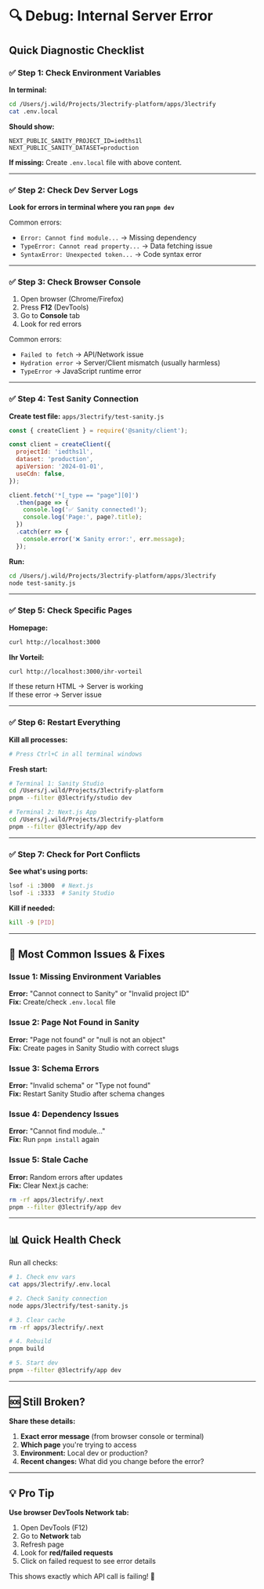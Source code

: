 # 🔍 Debug: Internal Server Error

## Quick Diagnostic Checklist

### ✅ Step 1: Check Environment Variables

**In terminal:**
```bash
cd /Users/j.wild/Projects/3lectrify-platform/apps/3lectrify
cat .env.local
```

**Should show:**
```
NEXT_PUBLIC_SANITY_PROJECT_ID=iedths1l
NEXT_PUBLIC_SANITY_DATASET=production
```

**If missing:** Create `.env.local` file with above content.

---

### ✅ Step 2: Check Dev Server Logs

**Look for errors in terminal where you ran `pnpm dev`**

Common errors:
- `Error: Cannot find module...` → Missing dependency
- `TypeError: Cannot read property...` → Data fetching issue
- `SyntaxError: Unexpected token...` → Code syntax error

---

### ✅ Step 3: Check Browser Console

1. Open browser (Chrome/Firefox)
2. Press **F12** (DevTools)
3. Go to **Console** tab
4. Look for red errors

Common errors:
- `Failed to fetch` → API/Network issue
- `Hydration error` → Server/Client mismatch (usually harmless)
- `TypeError` → JavaScript runtime error

---

### ✅ Step 4: Test Sanity Connection

**Create test file:** `apps/3lectrify/test-sanity.js`
```javascript
const { createClient } = require('@sanity/client');

const client = createClient({
  projectId: 'iedths1l',
  dataset: 'production',
  apiVersion: '2024-01-01',
  useCdn: false,
});

client.fetch('*[_type == "page"][0]')
  .then(page => {
    console.log('✅ Sanity connected!');
    console.log('Page:', page?.title);
  })
  .catch(err => {
    console.error('❌ Sanity error:', err.message);
  });
```

**Run:**
```bash
cd /Users/j.wild/Projects/3lectrify-platform/apps/3lectrify
node test-sanity.js
```

---

### ✅ Step 5: Check Specific Pages

**Homepage:**
```bash
curl http://localhost:3000
```

**Ihr Vorteil:**
```bash
curl http://localhost:3000/ihr-vorteil
```

If these return HTML → Server is working  
If these error → Server issue

---

### ✅ Step 6: Restart Everything

**Kill all processes:**
```bash
# Press Ctrl+C in all terminal windows
```

**Fresh start:**
```bash
# Terminal 1: Sanity Studio
cd /Users/j.wild/Projects/3lectrify-platform
pnpm --filter @3lectrify/studio dev

# Terminal 2: Next.js App
cd /Users/j.wild/Projects/3lectrify-platform
pnpm --filter @3lectrify/app dev
```

---

### ✅ Step 7: Check for Port Conflicts

**See what's using ports:**
```bash
lsof -i :3000  # Next.js
lsof -i :3333  # Sanity Studio
```

**Kill if needed:**
```bash
kill -9 [PID]
```

---

## 🚨 Most Common Issues & Fixes

### **Issue 1: Missing Environment Variables**
**Error:** "Cannot connect to Sanity" or "Invalid project ID"  
**Fix:** Create/check `.env.local` file

### **Issue 2: Page Not Found in Sanity**
**Error:** "Page not found" or "null is not an object"  
**Fix:** Create pages in Sanity Studio with correct slugs

### **Issue 3: Schema Errors**
**Error:** "Invalid schema" or "Type not found"  
**Fix:** Restart Sanity Studio after schema changes

### **Issue 4: Dependency Issues**
**Error:** "Cannot find module..."  
**Fix:** Run `pnpm install` again

### **Issue 5: Stale Cache**
**Error:** Random errors after updates  
**Fix:** Clear Next.js cache:
```bash
rm -rf apps/3lectrify/.next
pnpm --filter @3lectrify/app dev
```

---

## 📊 Quick Health Check

Run all checks:
```bash
# 1. Check env vars
cat apps/3lectrify/.env.local

# 2. Check Sanity connection
node apps/3lectrify/test-sanity.js

# 3. Clear cache
rm -rf apps/3lectrify/.next

# 4. Rebuild
pnpm build

# 5. Start dev
pnpm --filter @3lectrify/app dev
```

---

## 🆘 Still Broken?

**Share these details:**
1. **Exact error message** (from browser console or terminal)
2. **Which page** you're trying to access
3. **Environment:** Local dev or production?
4. **Recent changes:** What did you change before the error?

---

## 💡 Pro Tip

**Use browser DevTools Network tab:**
1. Open DevTools (F12)
2. Go to **Network** tab
3. Refresh page
4. Look for **red/failed requests**
5. Click on failed request to see error details

This shows exactly which API call is failing! 🎯

